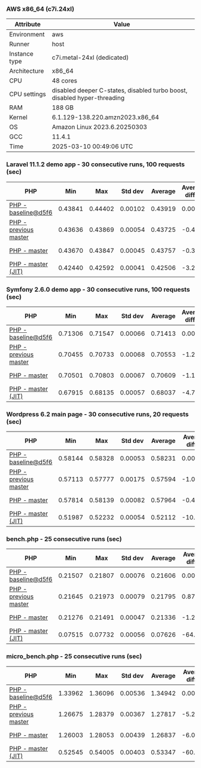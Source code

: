 ### AWS x86_64 (c7i.24xl)

|  Attribute    |     Value      |
|---------------|----------------|
| Environment   |aws|
| Runner        |host|
| Instance type |c7i.metal-24xl (dedicated)|
| Architecture  |x86_64
| CPU           |48 cores|
| CPU settings  |disabled deeper C-states, disabled turbo boost, disabled hyper-threading|
| RAM           |188 GB|
| Kernel        |6.1.129-138.220.amzn2023.x86_64|
| OS            |Amazon Linux 2023.6.20250303|
| GCC           |11.4.1|
| Time          |2025-03-10 00:49:06 UTC|

### Laravel 11.1.2 demo app - 30 consecutive runs, 100 requests (sec)

|     PHP     |     Min     |     Max     |    Std dev   |   Average  |  Average diff % |   Median   | Median diff % |     Memory    |
|-------------|-------------|-------------|--------------|------------|-----------------|------------|---------------|---------------|
|[PHP - baseline@d5f6](https://github.com/php/php-src/commit/d5f6e56610)|0.43841|0.44402|0.00102|0.43919|0.00%|0.43895|0.00%|41.86 MB|
|[PHP - previous master](https://github.com/php/php-src/commit/30ce9acd33)|0.43636|0.43869|0.00054|0.43725|-0.44%|0.43721|-0.40%|41.86 MB|
|[PHP - master](https://github.com/php/php-src/commit/33c4ca36e4)|0.43670|0.43847|0.00045|0.43757|-0.37%|0.43753|-0.32%|41.86 MB|
|[PHP - master (JIT)](https://github.com/php/php-src/commit/33c4ca36e4)|0.42440|0.42592|0.00041|0.42506|-3.22%|0.42502|-3.17%|50.79 MB|

### Symfony 2.6.0 demo app - 30 consecutive runs, 100 requests (sec)

|     PHP     |     Min     |     Max     |    Std dev   |   Average  |  Average diff % |   Median   | Median diff % |     Memory    |
|-------------|-------------|-------------|--------------|------------|-----------------|------------|---------------|---------------|
|[PHP - baseline@d5f6](https://github.com/php/php-src/commit/d5f6e56610)|0.71306|0.71547|0.00066|0.71413|0.00%|0.71397|0.00%|37.39 MB|
|[PHP - previous master](https://github.com/php/php-src/commit/30ce9acd33)|0.70455|0.70733|0.00068|0.70553|-1.20%|0.70534|-1.21%|37.55 MB|
|[PHP - master](https://github.com/php/php-src/commit/33c4ca36e4)|0.70501|0.70803|0.00067|0.70609|-1.12%|0.70601|-1.12%|37.55 MB|
|[PHP - master (JIT)](https://github.com/php/php-src/commit/33c4ca36e4)|0.67915|0.68135|0.00057|0.68037|-4.73%|0.68044|-4.70%|44.55 MB|

### Wordpress 6.2 main page - 30 consecutive runs, 20 requests (sec)

|     PHP     |     Min     |     Max     |    Std dev   |   Average  |  Average diff % |   Median   | Median diff % |     Memory    |
|-------------|-------------|-------------|--------------|------------|-----------------|------------|---------------|---------------|
|[PHP - baseline@d5f6](https://github.com/php/php-src/commit/d5f6e56610)|0.58144|0.58328|0.00053|0.58231|0.00%|0.58217|0.00%|43.01 MB|
|[PHP - previous master](https://github.com/php/php-src/commit/30ce9acd33)|0.57113|0.57777|0.00175|0.57594|-1.09%|0.57652|-0.97%|42.93 MB|
|[PHP - master](https://github.com/php/php-src/commit/33c4ca36e4)|0.57814|0.58139|0.00082|0.57964|-0.46%|0.57938|-0.48%|42.93 MB|
|[PHP - master (JIT)](https://github.com/php/php-src/commit/33c4ca36e4)|0.51987|0.52232|0.00054|0.52112|-10.51%|0.52110|-10.49%|61.91 MB|

### bench.php - 25 consecutive runs (sec)

|     PHP     |     Min     |     Max     |    Std dev   |   Average  |  Average diff % |   Median   | Median diff % |     Memory    |
|-------------|-------------|-------------|--------------|------------|-----------------|------------|---------------|---------------|
|[PHP - baseline@d5f6](https://github.com/php/php-src/commit/d5f6e56610)|0.21507|0.21807|0.00076|0.21606|0.00%|0.21591|0.00%|26.18 MB|
|[PHP - previous master](https://github.com/php/php-src/commit/30ce9acd33)|0.21645|0.21973|0.00079|0.21795|0.87%|0.21797|0.96%|26.27 MB|
|[PHP - master](https://github.com/php/php-src/commit/33c4ca36e4)|0.21276|0.21491|0.00047|0.21336|-1.25%|0.21332|-1.20%|26.27 MB|
|[PHP - master (JIT)](https://github.com/php/php-src/commit/33c4ca36e4)|0.07515|0.07732|0.00056|0.07626|-64.71%|0.07630|-64.66%|27.37 MB|

### micro_bench.php - 25 consecutive runs (sec)

|     PHP     |     Min     |     Max     |    Std dev   |   Average  |  Average diff % |   Median   | Median diff % |     Memory    |
|-------------|-------------|-------------|--------------|------------|-----------------|------------|---------------|---------------|
|[PHP - baseline@d5f6](https://github.com/php/php-src/commit/d5f6e56610)|1.33962|1.36096|0.00536|1.34942|0.00%|1.34876|0.00%|20.44 MB|
|[PHP - previous master](https://github.com/php/php-src/commit/30ce9acd33)|1.26675|1.28379|0.00367|1.27817|-5.28%|1.27890|-5.18%|20.53 MB|
|[PHP - master](https://github.com/php/php-src/commit/33c4ca36e4)|1.26003|1.28053|0.00439|1.26837|-6.01%|1.26731|-6.04%|20.53 MB|
|[PHP - master (JIT)](https://github.com/php/php-src/commit/33c4ca36e4)|0.52545|0.54005|0.00403|0.53347|-60.47%|0.53359|-60.44%|21.79 MB|

